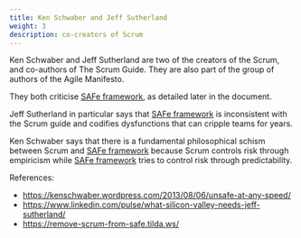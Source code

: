 ```yaml
---
title: Ken Schwaber and Jeff Sutherland
weight: 3
description: co-creators of Scrum
---
```


Ken Schwaber and Jeff Sutherland are two of the creators of the Scrum, and co-authors of The Scrum Guide. They are also part of the group of authors of the Agile Manifesto.

They both criticise [SAFe framework](https://www.scaledagileframework.com/), as detailed later in the document. 

Jeff Sutherland in particular says that [SAFe framework](https://www.scaledagileframework.com/) is inconsistent with the Scrum guide and codifies dysfunctions that can cripple teams for years.

Ken Schwaber says that there is a fundamental philosophical schism between Scrum and [SAFe framework](https://www.scaledagileframework.com/) because Scrum controls risk through empiricism while [SAFe framework](https://www.scaledagileframework.com/) tries to control risk through predictability.

References: 
- https://kenschwaber.wordpress.com/2013/08/06/unsafe-at-any-speed/ 
- https://www.linkedin.com/pulse/what-silicon-valley-needs-jeff-sutherland/ 
- https://remove-scrum-from-safe.tilda.ws/ 